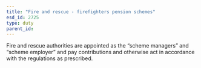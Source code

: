 ```yaml
---
title: "Fire and rescue - firefighters pension schemes"
esd_id: 2725
type: duty
parent_id:  
---
```


Fire and rescue authorities are appointed as the “scheme managers” and “scheme employer” and pay contributions and otherwise act in accordance with the regulations as prescribed.


